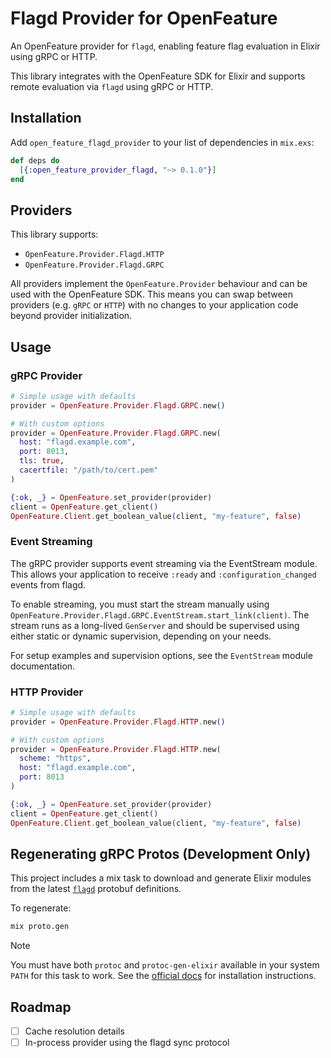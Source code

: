 # Flagd Provider for OpenFeature

An OpenFeature provider for `flagd`, enabling feature flag evaluation in Elixir using gRPC or HTTP.

This library integrates with the OpenFeature SDK for Elixir and supports remote evaluation via `flagd` using gRPC or HTTP.

## Installation

Add `open_feature_flagd_provider` to your list of dependencies in `mix.exs`:

```elixir
def deps do
  [{:open_feature_provider_flagd, "~> 0.1.0"}]
end
```

## Providers

This library supports:

- `OpenFeature.Provider.Flagd.HTTP`
- `OpenFeature.Provider.Flagd.GRPC`

All providers implement the `OpenFeature.Provider` behaviour and can be used with the OpenFeature SDK. This means you can swap between providers (e.g. `gRPC` or `HTTP`) with no changes to your application code beyond provider initialization.

## Usage

### gRPC Provider

```elixir
# Simple usage with defaults
provider = OpenFeature.Provider.Flagd.GRPC.new()

# With custom options
provider = OpenFeature.Provider.Flagd.GRPC.new(
  host: "flagd.example.com",
  port: 8013,
  tls: true,
  cacertfile: "/path/to/cert.pem"
)

{:ok, _} = OpenFeature.set_provider(provider)
client = OpenFeature.get_client()
OpenFeature.Client.get_boolean_value(client, "my-feature", false)
```

### Event Streaming

The gRPC provider supports event streaming via the EventStream module. This allows your application to receive `:ready` and `:configuration_changed` events from flagd.

To enable streaming, you must start the stream manually using `OpenFeature.Provider.Flagd.GRPC.EventStream.start_link(client)`. The stream runs as a long-lived `GenServer` and should be supervised using either static or dynamic supervision, depending on your needs.

For setup examples and supervision options, see the `EventStream` module documentation.

### HTTP Provider

```elixir
# Simple usage with defaults
provider = OpenFeature.Provider.Flagd.HTTP.new()

# With custom options
provider = OpenFeature.Provider.Flagd.HTTP.new(
  scheme: "https",
  host: "flagd.example.com",
  port: 8013
)

{:ok, _} = OpenFeature.set_provider(provider)
client = OpenFeature.get_client()
OpenFeature.Client.get_boolean_value(client, "my-feature", false)
```

## Regenerating gRPC Protos (Development Only)

This project includes a mix task to download and generate Elixir modules from the latest [`flagd`](https://buf.build/open-feature/flagd) protobuf definitions.

To regenerate:

```sh
mix proto.gen
```

> [!NOTE]
> You must have both `protoc` and `protoc-gen-elixir` available in your system `PATH` for this task to work. See the [official docs](https://hexdocs.pm/protobuf/readme.html#generate-elixir-code) for installation instructions.

## Roadmap

- [ ] Cache resolution details
- [ ] In-process provider using the flagd sync protocol
